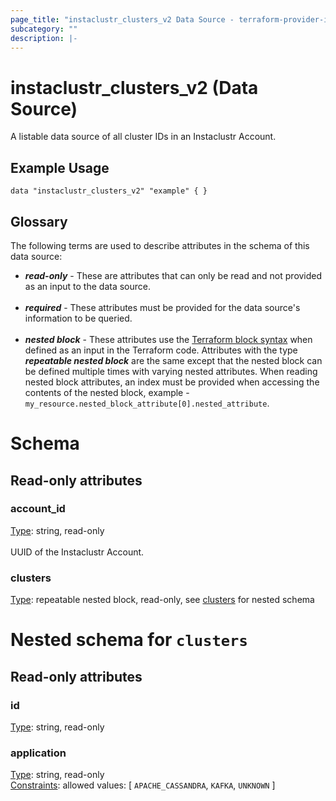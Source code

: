 ```yaml
---
page_title: "instaclustr_clusters_v2 Data Source - terraform-provider-instaclustr"
subcategory: ""
description: |-
---
```


# instaclustr_clusters_v2 (Data Source)
A listable data source of all cluster IDs in an Instaclustr Account.
## Example Usage
```
data "instaclustr_clusters_v2" "example" { }
```
## Glossary
The following terms are used to describe attributes in the schema of this data source:
- **_read-only_** - These are attributes that can only be read and not provided as an input to the data source.<br><br>
- **_required_** - These attributes must be provided for the data source's information to be queried.<br><br>
- **_nested block_** - These attributes use the [Terraform block syntax](https://www.terraform.io/language/attr-as-blocks) when defined as an input in the Terraform code. Attributes with the type **_repeatable nested block_** are the same except that the nested block can be defined multiple times with varying nested attributes. When reading nested block attributes, an index must be provided when accessing the contents of the nested block, example - `my_resource.nested_block_attribute[0].nested_attribute`.
# Schema
## Read-only attributes
### account_id<br>
<ins>Type</ins>: string, read-only<br>
<br>UUID of the Instaclustr Account.
### clusters<br>
<ins>Type</ins>: repeatable nested block, read-only, see [clusters](#nested--clusters) for nested schema<br>

<a id="nested--clusters"></a>
# Nested schema for `clusters`<br>

## Read-only attributes
### id<br>
<ins>Type</ins>: string, read-only<br>

### application<br>
<ins>Type</ins>: string, read-only<br>
<ins>Constraints</ins>: allowed values: [ `APACHE_CASSANDRA`, `KAFKA`, `UNKNOWN` ]<br>
